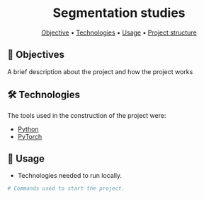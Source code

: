 <h1 align="center">Segmentation studies</h1>

  <p align="center">
  <a href="#objective">Objective</a> •
  <a href="#technologies">Technologies</a> •
  <a href="#usage">Usage</a> •
  <a href="STRUCTURE.md">Project structure</a>
  </p>

  <h2 id="objective" > 🎯 Objectives </h2>

  A brief description about the project and how the project works

  <h2 id="technologies"> 🛠 Technologies </h2>

  The tools used in the construction of the project were:

  - [Python](https://www.python.org/)
  - [PyTorch](https://pytorch.org/)

  <h2 id="usage" > 👷 Usage </h2>

  - Technologies needed to run locally.

  ```bash
  # Commands used to start the project.
  ```
